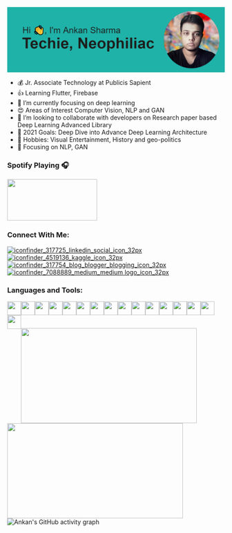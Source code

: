 <img align="center" src="https://raw.githubusercontent.com/Ankan1998/Ankan1998/main/header.png"/>




- 💰 Jr. Associate Technology at Publicis Sapient
- 👍 Learning Flutter, Firebase
- 🔘 I’m currently focusing on deep learning
- 😍 Areas of Interest Computer Vision, NLP and GAN
- 👥 I’m looking to collaborate with developers on Research paper based Deep Learning Advanced Library
- 👀 2021 Goals: Deep Dive into Advance Deep Learning Architecture
- 💖 Hobbies: Visual Entertainment, History and geo-politics
- 🧿 Focusing on NLP, GAN

### Spotify Playing 🎧
[<img align="center" src="https://user-images.githubusercontent.com/36896102/121746378-6db7fb80-cb23-11eb-84c8-1bb7308abc59.png" height="96" width="208"/>](https://open.spotify.com/embed/track/61fXT6uwJ2THPkbmxa65OI)


### Connect With Me:

[![iconfinder_317725_linkedin_social_icon_32px](https://user-images.githubusercontent.com/36896102/121735488-d13a2d00-cb13-11eb-9af1-f32bbc015e0b.png)](https://www.linkedin.com/in/ankan-sharma-589841198/)
[![iconfinder_4519136_kaggle_icon_32px](https://user-images.githubusercontent.com/36896102/121735391-b1a30480-cb13-11eb-952d-aba25e119c60.png)](https://www.kaggle.com/ankan1998)
[![iconfinder_317754_blog_blogger_blogging_icon_32px](https://user-images.githubusercontent.com/36896102/121735541-e7e08400-cb13-11eb-9e82-ae3477b3e490.png)](https://datasciencey.blogspot.com/)
[![iconfinder_7088889_medium_medium logo_icon_32px](https://user-images.githubusercontent.com/36896102/121735133-553fe500-cb13-11eb-8bc3-06b54689ec33.png)](https://ankanroni3.medium.com/)



### Languages and Tools:
<img align="left" src="https://user-images.githubusercontent.com/36896102/121738417-d13c2c00-cb17-11eb-8c43-30598e3452b3.png" height="32" width="32"/>
<img align="left" src="https://user-images.githubusercontent.com/36896102/121738425-d39e8600-cb17-11eb-8b32-6070a804f8bb.png" height="32" width="32"/>
<img align="left" src="https://user-images.githubusercontent.com/36896102/121738431-d5684980-cb17-11eb-8944-5c2ac89e4de8.png" height="32" width="32"/>
<img align="left" src="https://user-images.githubusercontent.com/36896102/121738523-f29d1800-cb17-11eb-85bc-b93267cdad60.png" height="32" width="32"/>
<img align="left" src="https://user-images.githubusercontent.com/36896102/121738532-f4ff7200-cb17-11eb-8747-fd79e3745ff2.png" height="32" width="32"/>
<img align="left" src="https://user-images.githubusercontent.com/36896102/121738538-f6c93580-cb17-11eb-94ab-5d8824b9c17b.png" height="32" width="32"/>
<img align="left" src="https://user-images.githubusercontent.com/36896102/121738574-00529d80-cb18-11eb-90aa-63b8ac0f06c4.png" height="32" width="32"/>
<img align="left" src="https://user-images.githubusercontent.com/36896102/121738585-034d8e00-cb18-11eb-99c0-9550d0eb0941.png" height="32" width="32"/>
<img align="left" src="https://user-images.githubusercontent.com/36896102/121738595-0779ab80-cb18-11eb-9fe8-e43bdbfbaf51.png" height="32" width="32"/>
<img align="left" src="https://user-images.githubusercontent.com/36896102/121738632-195b4e80-cb18-11eb-905e-026c3940910e.png" height="32" width="32"/>
<img align="left" src="https://user-images.githubusercontent.com/36896102/121738638-1bbda880-cb18-11eb-9c21-eeead978ed5e.png" height="32" width="32"/>
<img align="left" src="https://user-images.githubusercontent.com/36896102/121738644-1d876c00-cb18-11eb-93d3-9525791f402e.png" height="32" width="32"/>
<img align="left" src="https://user-images.githubusercontent.com/36896102/121738667-28420100-cb18-11eb-8b75-c4bfbed6613a.png" height="32" width="32"/>
<img align="left" src="https://user-images.githubusercontent.com/36896102/121738678-2aa45b00-cb18-11eb-8161-0842d1432e83.png" height="32" width="32"/>
<img align="left" src="https://user-images.githubusercontent.com/36896102/121738686-2c6e1e80-cb18-11eb-979c-853502418fa6.png" height="32" width="32"/>
<img align="left" src="https://user-images.githubusercontent.com/36896102/122328107-ac4b1d00-cf4c-11eb-9265-986271eb057a.png" height="32" width="32"/>

<br>


<p>
  </p>
<br>

<p>
<img align="left" src="http://github-readme-streak-stats.herokuapp.com/?user=Ankan1998&theme=tokyonight&hide_border=false" height="220" width="407"/>
<img align="left" src="https://github-readme-stats.vercel.app/api/?username=Ankan1998&theme=tokyonight&show_icons=true&count_private=true" height="220" width="407"/>
<!-- ![Ankan's GitHub Streak](http://github-readme-streak-stats.herokuapp.com/?user=Ankan1998&theme=tokyonight&hide_border=false)
![Ankan's GitHub activity graph](https://github-readme-stats.vercel.app/api/?username=Ankan1998&theme=tokyonight&show_icons=true&count_private=true) -->

</p>
  
  
<p align="center">
</p>


![Ankan's GitHub activity graph](https://activity-graph.herokuapp.com/graph?username=Ankan1998&theme=react-dark)



<p align="center">
</p>
<!-- <img src="https://user-images.githubusercontent.com/36896102/121751724-55001380-cb2c-11eb-82e7-0255f95d488a.gif"/> -->
  
